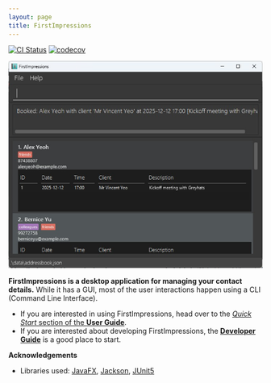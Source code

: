 ```yaml
---
layout: page
title: FirstImpressions
---
```


[![CI Status](https://github.com/se-edu/addressbook-level3/workflows/Java%20CI/badge.svg)](https://github.com/se-edu/addressbook-level3/actions)
[![codecov](https://codecov.io/gh/se-edu/addressbook-level3/branch/master/graph/badge.svg)](https://codecov.io/gh/se-edu/addressbook-level3)

![Ui](images/Ui.png)

**FirstImpressions is a desktop application for managing your contact details.** While it has a GUI, most of the user interactions happen using a CLI (Command Line Interface).

* If you are interested in using FirstImpressions, head over to the [_Quick Start_ section of the **User Guide**](UserGuide.html#quick-start).
* If you are interested about developing FirstImpressions, the [**Developer Guide**](DeveloperGuide.html) is a good place to start.


**Acknowledgements**

* Libraries used: [JavaFX](https://openjfx.io/), [Jackson](https://github.com/FasterXML/jackson), [JUnit5](https://github.com/junit-team/junit5)
